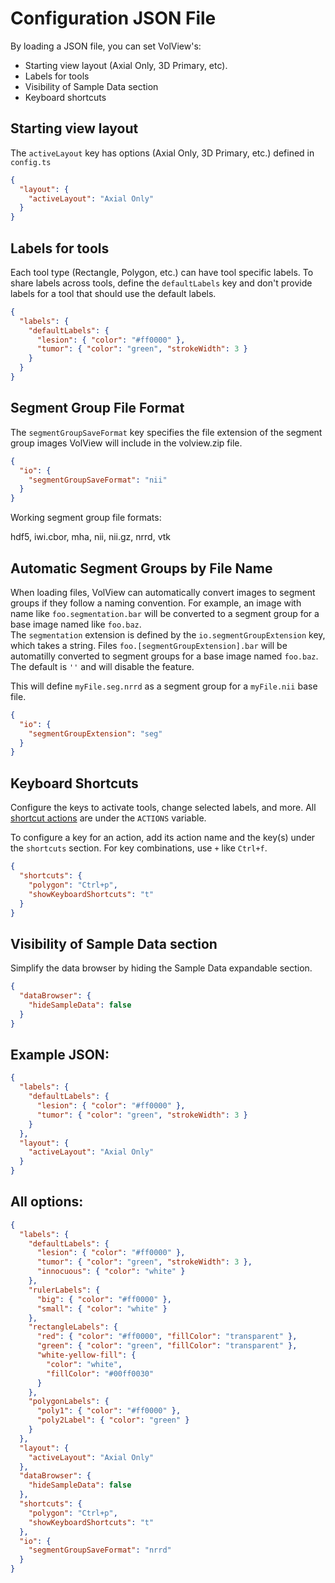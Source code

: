 # Configuration JSON File

By loading a JSON file, you can set VolView's:

- Starting view layout (Axial Only, 3D Primary, etc).
- Labels for tools
- Visibility of Sample Data section
- Keyboard shortcuts

## Starting view layout

The `activeLayout` key has options (Axial Only, 3D Primary, etc.) defined in `config.ts`

```json
{
  "layout": {
    "activeLayout": "Axial Only"
  }
}
```

## Labels for tools

Each tool type (Rectangle, Polygon, etc.) can have tool specific labels. To share labels
across tools, define the `defaultLabels` key and don't provide labels for a tool that
should use the default labels.

```json
{
  "labels": {
    "defaultLabels": {
      "lesion": { "color": "#ff0000" },
      "tumor": { "color": "green", "strokeWidth": 3 }
    }
  }
}
```

## Segment Group File Format

The `segmentGroupSaveFormat` key specifies the file extension of the segment group images
VolView will include in the volview.zip file.

```json
{
  "io": {
    "segmentGroupSaveFormat": "nii"
  }
}
```

Working segment group file formats:

hdf5, iwi.cbor, mha, nii, nii.gz, nrrd, vtk

## Automatic Segment Groups by File Name

When loading files, VolView can automatically convert images to segment groups
if they follow a naming convention. For example, an image with name like `foo.segmentation.bar`
will be converted to a segment group for a base image named like `foo.baz`.  
The `segmentation` extension is defined by the `io.segmentGroupExtension` key, which takes a
string. Files `foo.[segmentGroupExtension].bar` will be automatilly converted to segment groups for a base image named `foo.baz`. The default is `''` and will disable the feature.

This will define `myFile.seg.nrrd` as a segment group for a `myFile.nii` base file.

```json
{
  "io": {
    "segmentGroupExtension": "seg"
  }
}
```

## Keyboard Shortcuts

Configure the keys to activate tools, change selected labels, and more.
All [shortcut actions](https://github.com/Kitware/VolView/blob/main/src/constants.ts#L53) are under the `ACTIONS` variable.

To configure a key for an action, add its action name and the key(s) under the `shortcuts` section. For key combinations, use `+` like `Ctrl+f`.

```json
{
  "shortcuts": {
    "polygon": "Ctrl+p",
    "showKeyboardShortcuts": "t"
  }
}
```

## Visibility of Sample Data section

Simplify the data browser by hiding the Sample Data expandable section.

```json
{
  "dataBrowser": {
    "hideSampleData": false
  }
}
```

## Example JSON:

```json
{
  "labels": {
    "defaultLabels": {
      "lesion": { "color": "#ff0000" },
      "tumor": { "color": "green", "strokeWidth": 3 }
    }
  },
  "layout": {
    "activeLayout": "Axial Only"
  }
}
```

## All options:

```json
{
  "labels": {
    "defaultLabels": {
      "lesion": { "color": "#ff0000" },
      "tumor": { "color": "green", "strokeWidth": 3 },
      "innocuous": { "color": "white" }
    },
    "rulerLabels": {
      "big": { "color": "#ff0000" },
      "small": { "color": "white" }
    },
    "rectangleLabels": {
      "red": { "color": "#ff0000", "fillColor": "transparent" },
      "green": { "color": "green", "fillColor": "transparent" },
      "white-yellow-fill": {
        "color": "white",
        "fillColor": "#00ff0030"
      }
    },
    "polygonLabels": {
      "poly1": { "color": "#ff0000" },
      "poly2Label": { "color": "green" }
    }
  },
  "layout": {
    "activeLayout": "Axial Only"
  },
  "dataBrowser": {
    "hideSampleData": false
  },
  "shortcuts": {
    "polygon": "Ctrl+p",
    "showKeyboardShortcuts": "t"
  },
  "io": {
    "segmentGroupSaveFormat": "nrrd"
  }
}
```
